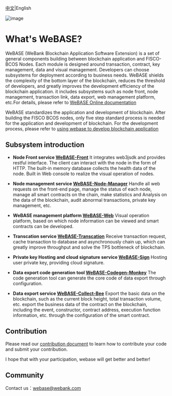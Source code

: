 [中文](README.md)|English

![image](https://webasedoc.readthedocs.io/zh_CN/latest/_images/logo.jpg)

# What's WeBASE?

WeBASE (WeBank Blockchain Application Software Extension) is a set of general components building between blockchain application and FISCO-BCOS Nodes. Each module is designed around transaction, contract, key management, data and visual management. Developers can choose subsystems for deployment according to business needs. WeBASE shields the complexity of the bottom layer of the blockchain, reduces the threshold of developers, and greatly improves the development efficiency of the blockchain application. it includes subsystems such as node front, node management, transaction link, data export, web management platform, etc.For details, please refer to [WeBASE Online documentation](https://webasedoc.readthedocs.io/zh_CN/latest/index.html)

WeBASE standardizes the application and development of blockchain. After building the FISCO BCOS nodes, only five step standard process is needed for the application and development of blockchain. For the development process, please refer to [using webase to develop blockchain application](https://github.com/WeBankFinTech/WeBASE-Doc/blob/master/docs/WeBASE/quick-start.md)

## Subsystem introduction
* **Node Front service [WeBASE-Front](https://github.com/WeBankFinTech/WeBASE-Front)** 
It integrates web3jsdk and provides restful interface. The client can interact with the node in the form of HTTP. The built-in memory database collects the health data of the node. Built in Web console to realize the visual operation of nodes.

* **Node management service [WeBASE-Node-Manager](https://github.com/WeBankFinTech/WeBASE-Node-Manager)**
Handle all web requests on the front-end page, manage the status of each node, manage all smart contracts on the chain, make statistics and Analysis on the data of the blockchain, audit abnormal transactions, private key management, etc.

* **WeBASE management platform [WeBASE-Web](https://github.com/WeBankFinTech/WeBASE-Web)**
Visual operation platform, based on which node information can be viewed and smart contracts can be developed.

* **Transcation service [WeBASE-Transcation](https://github.com/WeBankFinTech/WeBASE-Transcation)**
Receive transaction request, cache transaction to database and asynchronously chain up, which can greatly improve throughput and solve the TPS bottleneck of blockchain.

* **Private key Hosting and cloud signature service [WeBASE-Sign](https://github.com/WeBankFinTech/WeBASE-Sign)**
Hosting user private key, providing cloud signature.

* **Data export code generation tool [WeBASE-Codegen-Monkey](https://github.com/WeBankFinTech/WeBASE-Codegen-Monkey)**
The code generation tool can generate the core code of data export through configuration.

* **Data export service [WeBASE-Collect-Bee](https://github.com/WeBankFinTech/WeBASE-Collect-Bee)**
Export the basic data on the blockchain, such as the current block height, total transaction volume, etc. export the business data of the contract on the blockchain, including the event, constructor, contract address, execution function information, etc. through the configuration of the smart contract.

## Contribution
Please read our [contribution document](https://webasedoc.readthedocs.io/zh_CN/latest/docs/WeBASE/CONTRIBUTING.html) to learn how to contribute your code and submit your contribution.

I hope that with your participation, webase will get better and better!

## Community
Contact us：webase@webank.com
